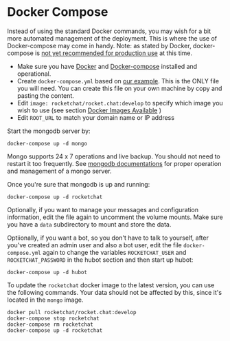 # Docker Compose

Instead of using the standard Docker commands, you may wish for a bit more automated management of the deployment. This is where the use of Docker-compose may come in handy. Note: as stated by Docker, docker-compose is [not yet recommended for production use](https://docs.docker.com/compose/production/) at this time.  
  
* Make sure you have [Docker](https://docs.docker.com/engine/installation/) and [Docker-compose](https://docs.docker.com/compose/install/) installed and operational.
* Create `docker-compose.yml` based on [our example](https://raw.githubusercontent.com/RocketChat/Rocket.Chat/develop/docker-compose.yml).  This is the ONLY file you will need.  You can create this file on your own machine by copy and pasting the content.
* Edit `image: rocketchat/rocket.chat:develop` to specify which image you wish to use (see section [Docker Images Available](https://github.com/RocketChat/Rocket.Chat.Docs/blob/master/content/Deployment/docker%20images%20available.md) )
* Edit `ROOT_URL` to match your domain name or IP address

Start the mongodb server by:

````
docker-compose up -d mongo
````

Mongo supports 24 x 7 operations and live backup.  You should not need to restart it too frequently.  See  [mongodb documentations](https://docs.mongodb.org/manual/) for proper operation and management of a mongo server.

Once you're sure that mongodb is up and running:

````
docker-compose up -d rocketchat
````

Optionally, if you want to manage your messages and configuration information, edit the file again to uncomment the volume mounts.   Make sure you have a `data` subdirectory to mount and store the data.

Optiionally, if you want a bot, so you don't have to talk to yourself, after you've created an admin user and also a bot user, edit the file `docker-compose.yml` again to change the variables `ROCKETCHAT_USER` and `ROCKETCHAT_PASSWORD` in the hubot section and then start up hubot:

````
docker-compose up -d hubot
````

To update the `rocketchat` docker image to the latest version, you can use the following commands. Your data should not be affected by this, since it's located in the `mongo` image.

```
docker pull rocketchat/rocket.chat:develop
docker-compose stop rocketchat
docker-compose rm rocketchat
docker-compose up -d rocketchat
```
